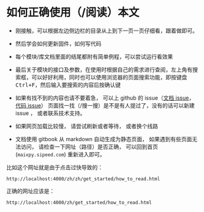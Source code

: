 如何正确使用（/阅读）本文
==========


* 刚接触，可以根据左边侧边栏的目录从上到下一页一页仔细看，跟着做即可。

* 然后学会如何更新固件，如何写代码

* 每个模块/库文档里面的结尾都附有简单例程，可以尝试运行看效果

* 最后关于模块的接口及参数，在使用时根据自己的需求进行查阅，左上角有搜索框，可以好好利用，同时也可以使用浏览器的页面搜索功能，即按键盘<kbd>Ctrl+F</kbd>，然后输入要搜索的内容后按确认键

* 如果有找不到的内容也请不要着急， 可以上 github 的 issue（[文档 issue](https://github.com/sipeed/MaixPy_DOC/issues)， [代码 issue](https://github.com/sipeed/MaixPy/issues)） 页面找一找（/搜一搜）是不是有人提过了，没有的话可以新建 issue ， 或者联系技术支持。


* 如果网页加载比较慢， 请尝试刷新或者等待， 或者换个线路

* 文档使用 gitbook 从 markdown 自动生成为静态页面， 如果遇到有些页面无法访问， 请检查一下网址（路径）是否正确， 可以回到首页 (`maixpy.sipeed.com`) 重新进入即可。 

比如这个网址就是由于点击过快导致的： 
```
http://localhost:4000/zh/zh/get_started/how_to_read.html
```
正确的网址应该是： 
```
http://localhost:4000/zh/get_started/how_to_read.html
```


